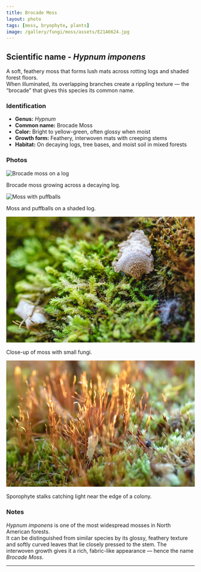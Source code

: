 ```yaml
---
title: Brocade Moss
layout: photo
tags: [moss, bryophyte, plants]
image: /gallery/fungi/moss/assets/E21A6624.jpg
---
```


## Scientific name - *Hypnum imponens*

A soft, feathery moss that forms lush mats across rotting logs and shaded forest floors.  
When illuminated, its overlapping branches create a rippling texture — the “brocade” that gives this species its common name.

### Identification

- **Genus:** *Hypnum*  
- **Common name:** Brocade Moss  
- **Color:** Bright to yellow-green, often glossy when moist  
- **Growth form:** Feathery, interwoven mats with creeping stems  
- **Habitat:** On decaying logs, tree bases, and moist soil in mixed forests  

### Photos

![Brocade moss on a log](/gallery/fungi/moss/assets/E21A6624.jpg)

Brocade moss growing across a decaying log.

![Moss with puffballs](/gallery/fungi/moss/assets/E21A6629-41-1.jpg)

Moss and puffballs on a shaded log.

![Moss close-up with small fungi](/gallery/fungi/moss/assets/E21A6426.jpg)

Close-up of moss with small fungi.

![Moss sporophytes in warm light](/gallery/fungi/moss/assets/E21A6416.jpg)

Sporophyte stalks catching light near the edge of a colony.

### Notes

*Hypnum imponens* is one of the most widespread mosses in North American forests.  
It can be distinguished from similar species by its glossy, feathery texture and softly curved leaves that lie closely pressed to the stem. The interwoven growth gives it a rich, fabric-like appearance — hence the name *Brocade Moss*.

---
